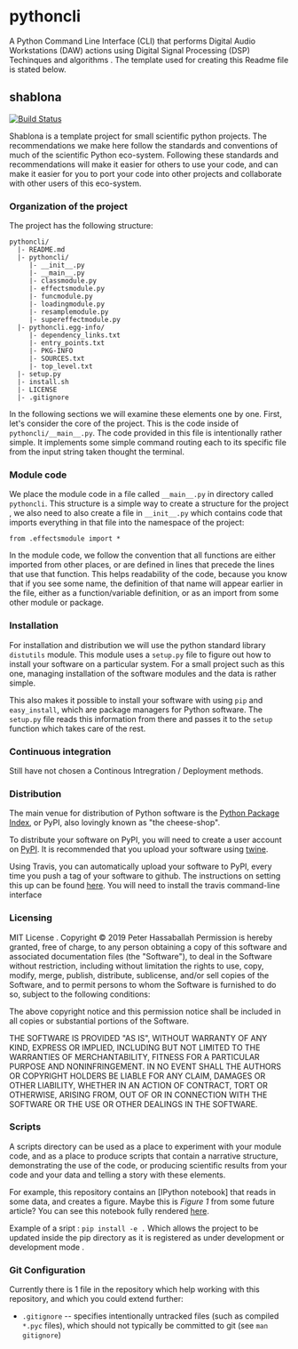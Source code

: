 # pythoncli
A Python Command Line Interface (CLI) that performs Digital Audio Workstations (DAW) actions using Digital Signal Processing (DSP)
Techinques and algorithms .
The template used for creating this Readme file is stated below.
## shablona
[![Build Status](https://travis-ci.org/uwescience/shablona.svg?branch=master)](https://travis-ci.org/uwescience/shablona)

Shablona is a template project for small scientific python projects. The
recommendations we make here follow the standards and conventions of much of
the scientific Python eco-system. Following these standards and recommendations
will make it easier for others to use your code, and can make it easier for you
to port your code into other projects and collaborate with other users of this
eco-system.


### Organization of the  project

The project has the following structure:

    pythoncli/
      |- README.md
      |- pythoncli/
         |- __init__.py
         |- __main__.py
         |- classmodule.py
         |- effectsmodule.py
         |- funcmodule.py
         |- loadingmodule.py
         |- resamplemodule.py
         |- supereffectmodule.py
      |- pythoncli.egg-info/
         |- dependency_links.txt
         |- entry_points.txt
         |- PKG-INFO
         |- SOURCES.txt
         |- top_level.txt
      |- setup.py
      |- install.sh
      |- LICENSE
      |- .gitignore

In the following sections we will examine these elements one by one. First,
let's consider the core of the project. This is the code inside of
`pythoncli/__main__.py`. The code provided in this file is intentionally rather
simple. It implements some simple command routing each to its specific file from the input string taken thought the terminal.

### Module code

We place the module code in a file called `__main__.py` in directory called
`pythoncli`. This structure  is a simple way to create a structure for the project ,
we also need to also create a file in `__init__.py` which contains code that imports
everything in that file into the namespace of the project:

    from .effectsmodule import *

In the module code, we follow the convention that all functions are either
imported from other places, or are defined in lines that precede the lines that
use that function. This helps readability of the code, because you know that if
you see some name, the definition of that name will appear earlier in the file,
either as a function/variable definition, or as an import from some other module
or package.


### Installation

For installation and distribution we will use the python standard
library `distutils` module. This module uses a `setup.py` file to
figure out how to install your software on a particular system. For a
small project such as this one, managing installation of the software
modules and the data is rather simple.

This also makes it possible to install your software with using `pip` and
`easy_install`, which are package managers for Python software. The
`setup.py` file reads this information from there and passes it to the
`setup` function which takes care of the rest.



### Continuous integration

Still have not chosen a Continous Intregration / Deployment methods.

### Distribution

The main venue for distribution of Python software is the [Python
Package Index](https://pypi.python.org/), or PyPI, also lovingly known
as "the cheese-shop".

To distribute your software on PyPI, you will need to create a user account on
[PyPI](http://python-packaging-user-guide.readthedocs.org/en/latest/distributing/#register-your-project).
It is recommended that you upload your software using
[twine](http://python-packaging-user-guide.readthedocs.org/en/latest/distributing/#upload-your-distributions).

Using Travis, you can automatically upload your software to PyPI,
every time you push a tag of your software to github. The instructions
on setting this up can be found
[here](http://docs.travis-ci.com/user/deployment/pypi/). You will need
to install the travis command-line interface

### Licensing

MIT License .
Copyright © 2019 Peter Hassaballah
Permission is hereby granted, free of charge, to any person obtaining a copy of this software and associated documentation files (the "Software"), to deal in the Software without restriction, including without limitation the rights to use, copy, modify, merge, publish, distribute, sublicense, and/or sell copies of the Software, and to permit persons to whom the Software is furnished to do so, subject to the following conditions:

The above copyright notice and this permission notice shall be included in all copies or substantial portions of the Software.

THE SOFTWARE IS PROVIDED "AS IS", WITHOUT WARRANTY OF ANY KIND, EXPRESS OR IMPLIED, INCLUDING BUT NOT LIMITED TO THE WARRANTIES OF MERCHANTABILITY, FITNESS FOR A PARTICULAR PURPOSE AND NONINFRINGEMENT. IN NO EVENT SHALL THE AUTHORS OR COPYRIGHT HOLDERS BE LIABLE FOR ANY CLAIM, DAMAGES OR OTHER LIABILITY, WHETHER IN AN ACTION OF CONTRACT, TORT OR OTHERWISE, ARISING FROM, OUT OF OR IN CONNECTION WITH THE SOFTWARE OR THE USE OR OTHER DEALINGS IN THE SOFTWARE.

### Scripts

A scripts directory can be used as a place to experiment with your
module code, and as a place to produce scripts that contain a
narrative structure, demonstrating the use of the code, or producing
scientific results from your code and your data and telling a story
with these elements.

For example, this repository contains an [IPython notebook] that reads
in some data, and creates a figure. Maybe this is *Figure 1* from some
future article? You can see this notebook fully rendered
[here](https://github.com/uwescience/shablona/blob/master/scripts/Figure1.ipynb).

Example of a sript :
`pip install -e .`
Which allows the project to be updated inside the pip directory as it is registered as under development or development mode .

### Git Configuration

Currently there is 1 file  in the repository which help working
with this repository, and which you could extend further:

- `.gitignore` -- specifies intentionally untracked files (such as
  compiled `*.pyc` files), which should not typically be committed to
  git (see `man gitignore`)
  